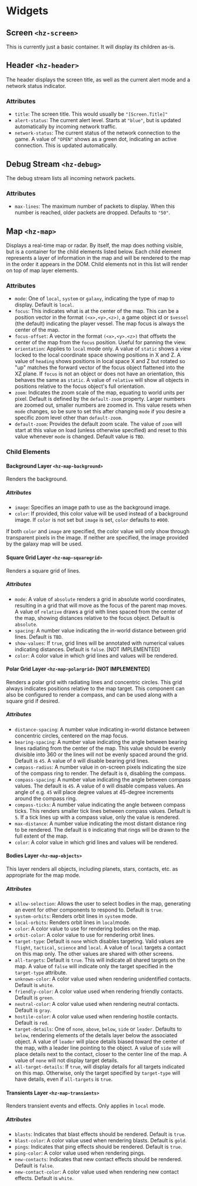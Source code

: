 # Widgets

## Screen `<hz-screen>`

This is currently just a basic container.  It will display its children as-is.

## Header `<hz-header>`

The header displays the screen title, as well as the current alert mode and a network status indicator.

### Attributes

- `title`: The screen title.  This would usually be `"[Screen.Title]"`
- `alert-status`: The current alert level.  Starts at `"blue"`, but is updated automatically by incoming network traffic.
- `network-status`: The current status of the network connection to the game. A value of `"OPEN"` shows as a green dot, indicating an active connection.  This is updated automatically.

## Debug Stream `<hz-debug>`

The debug stream lists all incoming network packets.

### Attributes

- `max-lines`: The maximum number of packets to display.  When this number is reached, older packets are dropped.  Defaults to `"50"`.

## Map `<hz-map>`

Displays a real-time map or radar.  By itself, the map does nothing visible, but is a container for the child elements listed below. Each child element represents a layer of information in the map and will be rendered to the map in the order it appears in the DOM.  Child elements not in this list will render on top of map layer elements.

### Attributes

- `mode`: One of `local`, `system` or `galaxy`, indicating the type of map to display. Default is `local`.
- `focus`: This indicates what is at the center of the map.  This can be a position vector in the format `(<x>,<y>,<z>)`, a game object id or `$vessel` (the default) indicating the player vessel. The map focus is always the center of the map.
- `focus-offset`: A vector in the format `(<x>,<y>.<z>)` that offsets the center of the map from the `focus` position. Useful for panning the view.
- `orientation`: Applies to `local` mode only.  A value of `static` shows a view locked to the local coordinate space showing positions in X and Z.  A value of `heading` shows positions in local space X and Z but rotated so "up" matches the forward vector of the focus object flattened into the XZ plane.  If `focus` is not an object or does not have an orientation, this behaves the same as `static`.  A value of `relative` will show all objects in positions relative to the focus object's full orientation.
- `zoom`: Indicates the zoom scale of the map, equating to world units per pixel.  Default is defined by the `default-zoom` property.  Larger numbers are zoomed out, smaller numbers are zoomed in.  This value resets when `mode` changes, so be sure to set this after changing `mode` if you desire a specific zoom level other than `default-zoom`.
- `default-zoom`: Provides the default zoom scale.  The value of `zoom` will start at this value on load (unless otherwise specified) and reset to this value whenever `mode` is changed.  Default value is `TBD`.

### Child Elements

#### Background Layer `<hz-map-background>`

Renders the background.

##### Attributes

- `image`: Specifies an image path to use as the background image.
- `color`: If provided, this color value will be used instead of a background image.  If `color` is not set but `image` is set, `color` defaults to `#000`.

If both `color` and `image` are specified, the color value will only show through transparent pixels in the image.  If neither are specified, the image provided by the galaxy map will be used.

#### Square Grid Layer `<hz-map-squaregrid>`

Renders a square grid of lines.

##### Attributes

- `mode`: A value of `absolute` renders a grid in absolute world coordinates, resulting in a grid that will move as the focus of the parent map moves.  A value of `relative` draws a grid with lines spaced from the center of the map, showing distances relative to the focus object.  Default is `absolute`.
- `spacing`: A number value indicating the in-world distance between grid lines. Default is `TBD`.
- `show-values`: If `true`, grid lines will be annotated with numerical values indicating distances. Default is `false`. [NOT IMPLEMENTED]
- `color`: A color value in which grid lines and values will be rendered.

#### Polar Grid Layer `<hz-map-polargrid>` [NOT IMPLEMENTED]

Renders a polar grid with radiating lines and concentric circles. This grid always indicates positions relative to the map target. This component can also be configured to render a compass, and can be used along with a square grid if desired.

##### Attributes

- `distance-spacing`: A number value indicating in-world distance between concentric circles, centered on the map focus.
- `bearing-spacing`: A number value indicating the angle between bearing lines radiating from the center of the map.  This value should be evenly divisible into 360 or the lines will not be evenly spaced around the grid. Default is `45`.  A value of `0` will disable bearing grid lines.
- `compass-radius`: A number value in on-screen pixels indicating the size of the compass ring to render.  The default is `0`, disabling the compass.
- `compass-spacing`: A number value indicating the angle between compass values.  The default is `45`.  A value of `0` will disable compass values.  An angle of e.g. `45` will place degree values at 45-degree increments around the compass ring.
- `compass-ticks`: A number value indicating the angle between compass ticks. This renders smaller tick lines between compass values.  Default is `5`.  If a tick lines up with a compass value, only the value is rendered.
- `max-distance`: A number value indicating the most distant distance ring to be rendered.  The default is `0` indicating that rings will be drawn to the full extent of the map.
- `color`: A color value in which grid lines and values will be rendered.

#### Bodies Layer `<hz-map-objects>`

This layer renders all objects, including planets, stars, contacts, etc. as appropriate for the map mode.

##### Attributes

- `allow-selection`: Allows the user to select bodies in the map, generating an event for other components to respond to.  Default is `true`.
- `system-orbits`: Renders orbit lines in `system` mode.
- `local-orbits`: Renders orbit lines in `local`mode.
- `color`: A color value to use for rendering bodies on the map.
- `orbit-color`: A color value to use for rendering orbit lines.
- `target-type`: Default is `none` which disables targeting.  Valid values are `flight`, `tactical`, `science` and `local`.  A value of `local` targets a contact on this map only.  The other values are shared with other screens.
- `all-targets`: Default is `true`.  This will indicate all shared targets on the map.  A value of `false` will indicate only the target specified in the `target-type` attribute.
- `unknown-color`: A color value used when rendering unidentified contacts. Default is `white`.
- `friendly-color`: A color value used when rendering friendly contacts. Default is `green`.
- `neutral-color`: A color value used when rendering neutral contacts. Default is `gray`.
- `hostile-color`: A color value used when rendering hostile contacts. Default is `red`.
- `target-details`: One of `none`, `above`, `below`, `side` or `leader`.  Defaults to `below`, rendering elements of the details layer below the associated object.  A value of `leader` will place details biased toward the center of the map, with a leader line pointing to the object. A value of `side` will place details next to the contact, closer to the center line of the map.  A value of `none` will not display target details.
- `all-target-details`: If `true`, will display details for all targets indicated on this map.  Otherwise, only the target specified by `target-type` will have details, even if `all-targets` is `true`.

#### Transients Layer `<hz-map-transients>`

Renders transient events and effects.  Only applies in `local` mode.

##### Attributes

- `blasts`: Indicates that blast effects should be rendered.  Default is `true`.
- `blast-color`: A color value used when rendering blasts.  Default is `gold`.
- `pings`: Indicates that ping effects should be rendered.  Default is `true`.
- `ping-color`: A color value used when rendering pings.
- `new-contacts`: Indicates that new contact effects should be rendered.  Default is `false`.
- `new-contact-color`: A color value used when rendering new contact effects.  Default is `white`.

